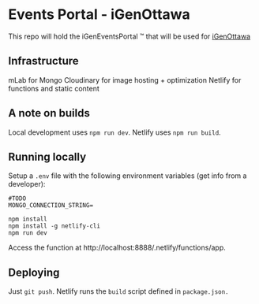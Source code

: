 # Events Portal - iGenOttawa
This repo will hold the iGenEventsPortal &trade; that will be used for [iGenOttawa](https://igenottawaca.previews.rebel.com/)

## Infrastructure
mLab for Mongo
Cloudinary for image hosting + optimization
Netlify for functions and static content

## A note on builds
Local development uses `npm run dev`. Netlify uses `npm run build`.

## Running locally
Setup a `.env` file with the following environment variables (get info from a developer):
```
#TODO
MONGO_CONNECTION_STRING=
```

```
npm install
npm install -g netlify-cli
npm run dev
```

Access the function at http://localhost:8888/.netlify/functions/app.

## Deploying
Just `git push`. Netlify runs the `build` script defined in `package.json.`